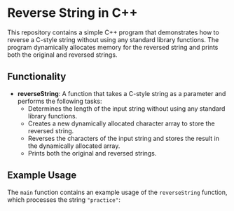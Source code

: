 # Reverse String in C++

This repository contains a simple C++ program that demonstrates how to reverse a C-style string without using any standard library functions. The program dynamically allocates memory for the reversed string and prints both the original and reversed strings.

## Functionality

- **reverseString**: A function that takes a C-style string as a parameter and performs the following tasks:
  - Determines the length of the input string without using any standard library functions.
  - Creates a new dynamically allocated character array to store the reversed string.
  - Reverses the characters of the input string and stores the result in the dynamically allocated array.
  - Prints both the original and reversed strings.

## Example Usage

The `main` function contains an example usage of the `reverseString` function, which processes the string `"practice"`:

